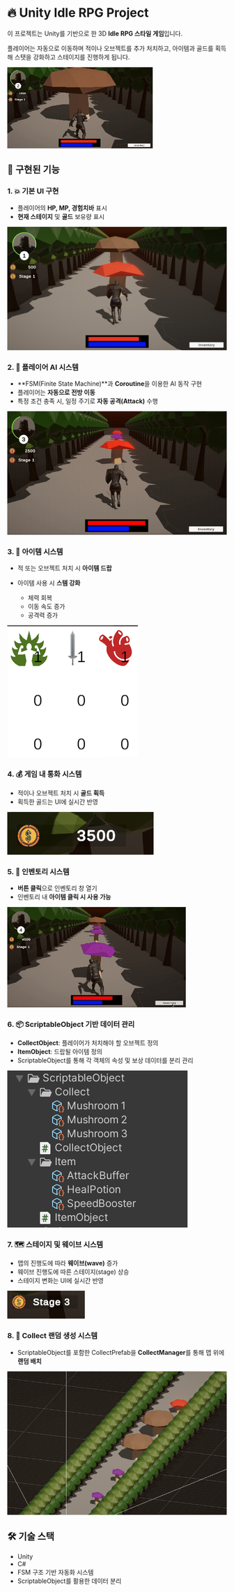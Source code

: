 # 🔥 Unity Idle RPG Project

이 프로젝트는 Unity를 기반으로 한 3D **Idle RPG 스타일 게임**입니다. 

플레이어는 자동으로 이동하며 적이나 오브젝트를 추가 처치하고, 아이템과 골드를 획득해 스탯을 강화하고 스테이지를 진행하게 됩니다.

![GamePlay](https://github.com/UHANKNAG/3D_IdleType_RPG/blob/main/READMEfiles/3DIdleRPGGamePlay.gif)

##


## 📌 구현된 기능

### 1. 💥 기본 UI 구현

* 플레이어의 **HP, MP, 경험치바** 표시
* **현재 스테이지** 및 **골드** 보유량 표시

![BasicUI](https://github.com/UHANKNAG/3D_IdleType_RPG/blob/main/READMEfiles/BasicUI.png)
  

### 2. 🤖 플레이어 AI 시스템

* \*\*FSM(Finite State Machine)\*\*과 **Coroutine**을 이용한 AI 동작 구현
* 플레이어는 **자동으로 전방 이동**
* 특정 조건 충족 시, 일정 주기로 **자동 공격(Attack)** 수행

![FSM](https://github.com/UHANKNAG/3D_IdleType_RPG/blob/main/READMEfiles/FSM.gif)  


### 3. 🧪 아이템 시스템

* 적 또는 오브젝트 처치 시 **아이템 드랍**
* 아이템 사용 시 **스템 강화**

  * 체력 회복
  * 이동 속도 증가
  * 공격력 증가

![Item](https://github.com/UHANKNAG/3D_IdleType_RPG/blob/main/READMEfiles/Item.png)


### 4. 💰 게임 내 통화 시스템

* 적이나 오브젝트 처치 시 **골드 획득**
* 획득한 골드는 UI에 실시간 반영

![Gold](https://github.com/UHANKNAG/3D_IdleType_RPG/blob/main/READMEfiles/Gold.png)
  

### 5. 🎒 인벤토리 시스템

* **버튼 클릭**으로 인벤토리 창 열기
* 인벤토리 내 **아이템 클릭 시 사용 가능**

![Inventory](https://github.com/UHANKNAG/3D_IdleType_RPG/blob/main/READMEfiles/Inventory.gif)


### 6. 📦 ScriptableObject 기반 데이터 관리

* **CollectObject**: 플레이어가 처치해야 할 오브젝트 정의
* **ItemObject**: 드랍될 아이템 정의
* ScriptableObject를 통해 각 객체의 속성 및 보상 데이터를 분리 관리

![ScriptableObject](https://github.com/UHANKNAG/3D_IdleType_RPG/blob/main/READMEfiles/ScriptableObject.png)


### 7. 🗺️ 스테이지 및 웨이브 시스템

* 맵의 진행도에 따라 **웨이브(wave)** 증가
* 웨이브 진행도에 따른 스테이지(stage) 상승
* 스테이지 변화는 UI에 실시간 반영

![Stage](https://github.com/UHANKNAG/3D_IdleType_RPG/blob/main/READMEfiles/Stage.png)


### 8. 🎲 Collect 랜덤 생성 시스템

* ScriptableObject를 포함한 CollectPrefab을 **CollectManager**를 통해 맵 위에 **랜덤 배치**

![CollectManager](https://github.com/UHANKNAG/3D_IdleType_RPG/blob/main/READMEfiles/CollectManager.png)
  

## 🛠️ 기술 스택

* Unity&#x20;
* C#
* FSM 구조 기반 자동화 시스템
* ScriptableObject를 활용한 데이터 분리


